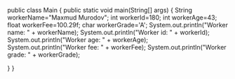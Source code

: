public class Main {
  public static void main(String[] args) { 
    String workerName="Maxmud Murodov";
    int workerId=180;
    int workerAge=43;
    float workerFee=100.29f;
    char workerGrade='A';
    System.out.println("Worker name: " + workerName);
    System.out.println("Worker id: " +  workerId);
    System.out.println("Worker age: " + workerAge);
    System.out.println("Worker fee: " + workerFee);
    System.out.println("Worker grade: " + workerGrade);
    
  }
}
